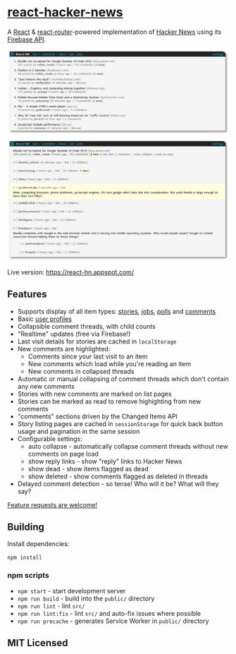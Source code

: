 # [react-hacker-news](https://react-hn.appspot.com)

A [React](http://facebook.github.io/react) &
[react-router](https://github.com/rackt/react-router)-powered implementation of
[Hacker News](https://news.ycombinator.com) using its
[Firebase API](https://github.com/HackerNews/API).

[![react-hn screenshot](https://github.com/insin/react-hn/raw/master/screenshot.png "New comment highlighting in react-hn")](https://react-hn.appspot.com)

Live version: https://react-hn.appspot.com/

## Features

* Supports display of all item types:
  [stories](https://react-hn.appspot.com/#/story/8863),
  [jobs](https://react-hn.appspot.com/#/job/8426937),
  [polls](https://react-hn.appspot.com/#/poll/126809) and
  [comments](https://react-hn.appspot.com/#/comment/8054455)
* Basic [user profiles](https://react-hn.appspot.com/#/user/patio11)
* Collapsible comment threads, with child counts
* "Realtime" updates (free via Firebase!)
* Last visit details for stories are cached in `localStorage`
* New comments are highlighted:
  * Comments since your last visit to an item
  * New comments which load while you're reading an item
  * New comments in collapsed threads
* Automatic or manual collapsing of comment threads which don't contain any new
  comments
* Stories with new comments are marked on list pages
* Stories can be marked as read to remove highighting from new comments
* "comments" sections driven by the Changed Items API
* Story listing pages are cached in `sessionStorage` for quick back button usage
  and pagination in the same session
* Configurable settings:
  * auto collapse - automatically collapse comment threads without new comments
    on page load
  * show reply links - show "reply" links to Hacker News
  * show dead - show items flagged as dead
  * show deleted - show comments flagged as deleted in threads
* Delayed comment detection - so tense! Who will it be? What will they say?

[Feature requests are welcome!](https://github.com/insin/react-hn/issues/new)

## Building

Install dependencies:

```
npm install
```

### npm scripts

* `npm start` - start development server
* `npm run build` - build into the `public/` directory
* `npm run lint` - lint `src/`
* `npm run lint:fix` - lint `src/` and auto-fix issues where possible
* `npm run precache` - generates Service Worker in `public/` directory

## MIT Licensed
